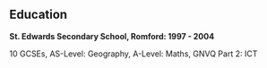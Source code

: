
## Education

__St. Edwards Secondary School, Romford: 1997 - 2004__

10 GCSEs, AS-Level: Geography, A-Level: Maths, GNVQ Part 2: ICT
